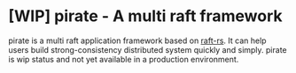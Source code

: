 # [WIP] pirate - A multi raft framework 

pirate is a multi raft application framework based on [raft-rs](https://github.com/tikv/raft-rs). It can help users build strong-consistency  distributed system quickly and simply. pirate is wip status and not yet available in a production environment.
